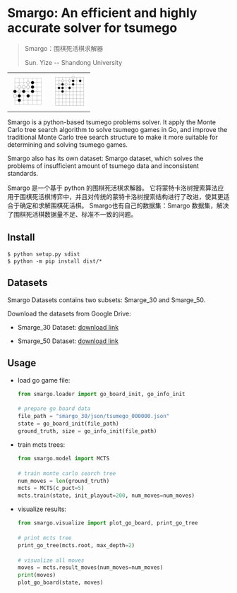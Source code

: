 # Smargo: An efficient and highly accurate solver for tsumego

> Smargo：围棋死活棋求解器
>
> Sun. Yize -- Shandong University

<table>
    <td>
        <img src="pics\sample_pic1.gif" style="zoom:10%" />
    </td>
    <td>
        <img src="pics\sample_pic2.gif" style="zoom:10%" />
    </td>
</table>


Smargo is a python-based tsumego problems solver. It apply the Monte Carlo tree search algorithm to solve tsumego games in Go, and improve the traditional Monte Carlo tree search structure to make it more suitable for determining and solving tsumego games. 

Smargo also has its own dataset: Smargo dataset, which solves the problems of insufficient amount of tsumego data and inconsistent standards. 



Smargo 是一个基于 python 的围棋死活棋求解器。 它将蒙特卡洛树搜索算法应用于围棋死活棋博弈中，并且对传统的蒙特卡洛树搜索结构进行了改进，使其更适合于确定和求解围棋死活棋。
Smargo也有自己的数据集：Smargo 数据集，解决了围棋死活棋数据量不足、标准不一致的问题。



## Install

```shell
$ python setup.py sdist
$ python -m pip install dist/*
```

## Datasets

Smargo Datasets contains two subsets: Smarge_30 and Smarge_50.

Download the datasets from Google Drive:

+ Smarge_30 Dataset: [download link](https://drive.google.com/file/d/1CiU7mu1qBz-msiSqy5UaCItTYYNbwP49/view?usp=sharing)

+ Smarge_50 Dataset: [download link](https://drive.google.com/file/d/1AsqK1F97d4r9Dil9GDOs3YrUUBqNbz7E/view?usp=sharing)

## Usage

+ load go game file:	

  ```python
  from smargo.loader import go_board_init, go_info_init
  
  # prepare go board data
  file_path = "smargo_30/json/tsumego_000000.json"
  state = go_board_init(file_path)
  ground_truth, size = go_info_init(file_path)
  ```

+ train mcts trees:

  ```python
  from smargo.model import MCTS
  
  # train monte carlo search tree
  num_moves = len(ground_truth)
  mcts = MCTS(c_puct=5)
  mcts.train(state, init_playout=200, num_moves=num_moves)
  ```

+ visualize results:

  ```python
  from smargo.visualize import plot_go_board, print_go_tree
  
  # print mcts tree
  print_go_tree(mcts.root, max_depth=2)
  
  # visualize all moves
  moves = mcts.result_moves(num_moves=num_moves)
  print(moves)
  plot_go_board(state, moves)
  ```